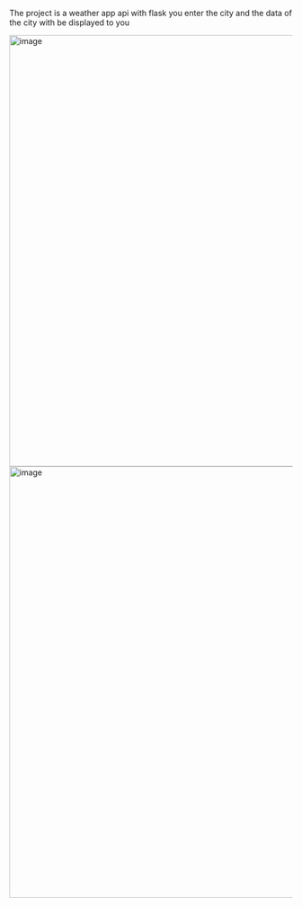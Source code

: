 The project is a weather app api with flask 
you enter the city and the data of the city with be displayed to you

<img width="1365" height="767" alt="image" src="https://github.com/user-attachments/assets/d15e32f6-2c18-4761-9fad-d0658f9eac96" />

<img width="1365" height="767" alt="image" src="https://github.com/user-attachments/assets/7ee18471-a729-43a2-8c59-a0f8bebc0962" />
